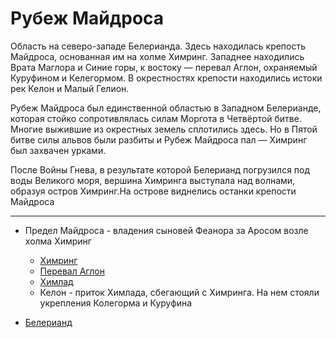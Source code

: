 # Рубеж Майдроса

Область на северо-западе Белерианда. Здесь находилась крепость Майдроса,
основанная им на холме Химринг. Западнее находились Врата Маглора и Синие горы,
к востоку — перевал Аглон, охраняемый Куруфином и Келегормом. В окрестностях
крепости находились истоки рек Келон и Малый Гелион.

Рубеж Майдроса был единственной областью в Западном Белерианде, которая стойко
сопротивлялась силам Моргота в Четвёртой битве. Многие выжившие из окрестных
земель сплотились здесь. Но в Пятой битве силы альвов были разбиты и Рубеж
Майдроса пал — Химринг был захвачен урками.

После Войны Гнева, в результате которой Белерианд погрузился под воды Великого
моря, вершина Химринга выступала над волнами, образуя остров Химринг.На острове
виднелись останки крепости Майдроса

----

*   Предел Майдроса - владения сыновей Феанора за Аросом возле холма Химринг
    *   [Химринг](Химринг.md)
    *   [Перевал Аглон](Перевал%20Аглон.md)
    *   [Химлад](Химлад.md)
    *   Келон - приток Химлада, сбегающий с Химринга. На нем стояли укрепления
        Колегорма и Куруфина


*   [Белерианд](index.md)
